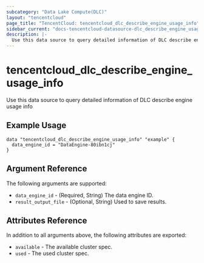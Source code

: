 ```yaml
---
subcategory: "Data Lake Compute(DLC)"
layout: "tencentcloud"
page_title: "TencentCloud: tencentcloud_dlc_describe_engine_usage_info"
sidebar_current: "docs-tencentcloud-datasource-dlc_describe_engine_usage_info"
description: |-
  Use this data source to query detailed information of DLC describe engine usage info
---
```


# tencentcloud_dlc_describe_engine_usage_info

Use this data source to query detailed information of DLC describe engine usage info

## Example Usage

```hcl
data "tencentcloud_dlc_describe_engine_usage_info" "example" {
  data_engine_id = "DataEngine-80ibn1cj"
}
```

## Argument Reference

The following arguments are supported:

* `data_engine_id` - (Required, String) The data engine ID.
* `result_output_file` - (Optional, String) Used to save results.

## Attributes Reference

In addition to all arguments above, the following attributes are exported:

* `available` - The available cluster spec.
* `used` - The used cluster spec.



